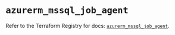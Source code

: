 # `azurerm_mssql_job_agent`

Refer to the Terraform Registry for docs: [`azurerm_mssql_job_agent`](https://registry.terraform.io/providers/hashicorp/azurerm/3.111.0/docs/resources/mssql_job_agent).
